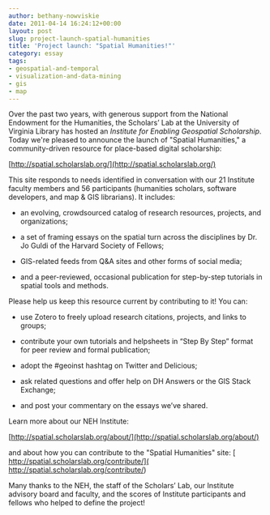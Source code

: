 ```yaml
---
author: bethany-nowviskie
date: 2011-04-14 16:24:12+00:00
layout: post
slug: project-launch-spatial-humanities
title: 'Project launch: "Spatial Humanities!"'
category: essay
tags:
- geospatial-and-temporal
- visualization-and-data-mining
- gis
- map
---
```


Over the past two years, with generous support from the National Endowment for the Humanities, the Scholars’ Lab at the University of Virginia Library has hosted an _Institute for Enabling Geospatial Scholarship_. Today we're pleased to announce the launch of "Spatial Humanities," a community-driven resource for place-based digital scholarship:

[http://spatial.scholarslab.org/](http://spatial.scholarslab.org/)

This site responds to needs identified in conversation with our 21 Institute faculty members and 56 participants (humanities scholars, software developers, and map & GIS librarians).  It includes:



	
  * an evolving, crowdsourced catalog of research resources, projects, and organizations;

	
  * a set of framing essays on the spatial turn across the disciplines by Dr. Jo Guldi of the Harvard Society of Fellows;

	
  * GIS-related feeds from Q&A sites and other forms of social media;

	
  * and a peer-reviewed, occasional publication for step-by-step tutorials in spatial tools and methods.


Please help us keep this resource current by contributing to it! You can:

	
  * use Zotero to freely upload research citations, projects, and links to groups;

	
  * contribute your own tutorials and helpsheets in “Step By Step” format for peer review and formal publication;

	
  * adopt the #geoinst hashtag on Twitter and Delicious;

	
  * ask related questions and offer help on DH Answers or the GIS Stack Exchange;

	
  * and post your commentary on the essays we’ve shared.


Learn more about our NEH Institute:

[http://spatial.scholarslab.org/about/](http://spatial.scholarslab.org/about/)

and about how you can contribute to the "Spatial Humanities" site:
[
http://spatial.scholarslab.org/contribute/]( http://spatial.scholarslab.org/contribute/)

Many thanks to the NEH, the staff of the Scholars’ Lab, our Institute advisory board and faculty, and the scores of Institute participants and fellows who helped to define the project!
